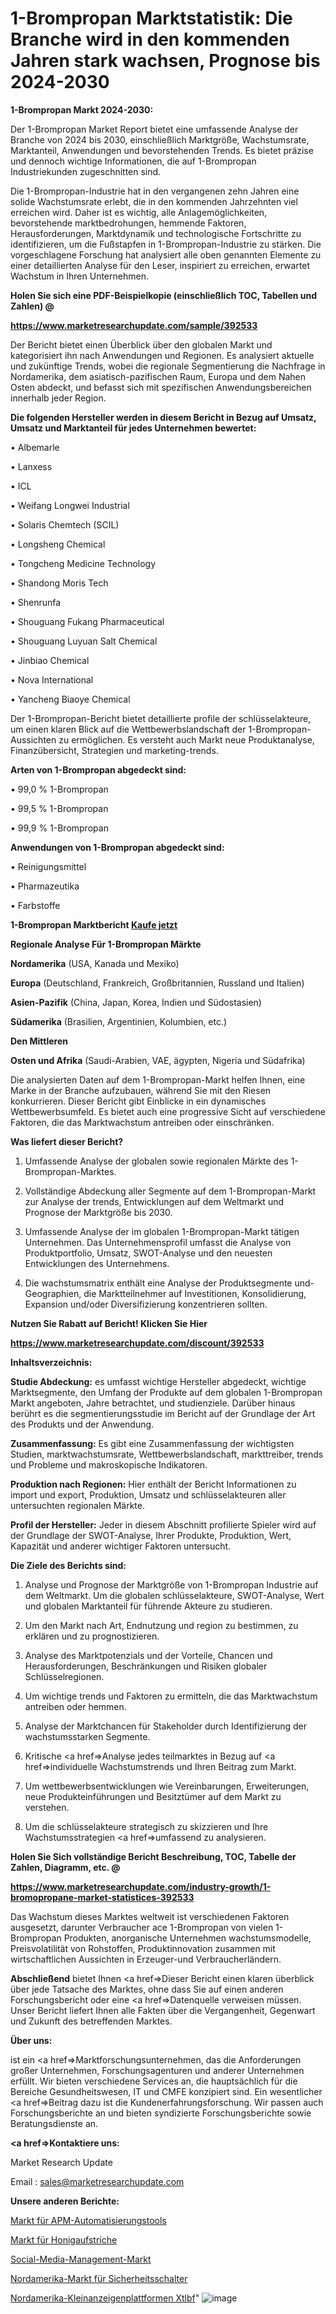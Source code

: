 # 1-Brompropan Marktstatistik: Die Branche wird in den kommenden Jahren stark wachsen, Prognose bis 2024-2030

<strong>1-Brompropan Markt 2024-2030:</strong>

Der 1-Brompropan Market Report bietet eine umfassende Analyse der Branche von 2024 bis 2030, einschließlich Marktgröße, Wachstumsrate, Marktanteil, Anwendungen und bevorstehenden Trends. Es bietet präzise und dennoch wichtige Informationen, die auf 1-Brompropan Industriekunden zugeschnitten sind.

Die 1-Brompropan-Industrie hat in den vergangenen zehn Jahren eine solide Wachstumsrate erlebt, die in den kommenden Jahrzehnten viel erreichen wird. Daher ist es wichtig, alle Anlagemöglichkeiten, bevorstehende marktbedrohungen, hemmende Faktoren, Herausforderungen, Marktdynamik und technologische Fortschritte zu identifizieren, um die Fußstapfen in 1-Brompropan-Industrie zu stärken. Die vorgeschlagene Forschung hat analysiert alle oben genannten Elemente zu einer detaillierten Analyse für den Leser, inspiriert zu erreichen, erwartet Wachstum in Ihren Unternehmen.



<strong>Holen Sie sich eine PDF-Beispielkopie (einschließlich TOC, Tabellen und Zahlen) @
</strong>

<strong><a href=https://www.marketresearchupdate.com/sample/392533>

<strong>https://www.marketresearchupdate.com/sample/392533</u></font></a></strong></strong>

Der Bericht bietet einen Überblick über den globalen Markt und kategorisiert ihn nach Anwendungen und Regionen. Es analysiert aktuelle und zukünftige Trends, wobei die regionale Segmentierung die Nachfrage in Nordamerika, dem asiatisch-pazifischen Raum, Europa und dem Nahen Osten abdeckt, und befasst sich mit spezifischen Anwendungsbereichen innerhalb jeder Region.



<strong>Die folgenden Hersteller werden in diesem Bericht in Bezug auf Umsatz, Umsatz und Marktanteil für jedes Unternehmen bewertet:</strong>

• Albemarle

• Lanxess

• ICL

• Weifang Longwei Industrial

• Solaris Chemtech (SCIL)

• Longsheng Chemical

• Tongcheng Medicine Technology

• Shandong Moris Tech

• Shenrunfa

• Shouguang Fukang Pharmaceutical

• Shouguang Luyuan Salt Chemical

• Jinbiao Chemical

• Nova International

• Yancheng Biaoye Chemical

Der 1-Brompropan-Bericht bietet detaillierte profile der schlüsselakteure, um einen klaren Blick auf die Wettbewerbslandschaft der 1-Brompropan-Aussichten zu ermöglichen. Es versteht auch Markt neue Produktanalyse, Finanzübersicht, Strategien und marketing-trends.



<strong>Arten von 1-Brompropan abgedeckt sind:</strong>

• 99,0 % 1-Brompropan

• 99,5 % 1-Brompropan

• 99,9 % 1-Brompropan



<strong>Anwendungen von 1-Brompropan abgedeckt sind:</strong>

• Reinigungsmittel

• Pharmazeutika

• Farbstoffe



<strong>1-Brompropan Marktbericht <a href=https://www.marketresearchupdate.com/buynow/392533>Kaufe jetzt</a></strong>



<strong>Regionale Analyse Für 1-Brompropan Märkte</strong>



<strong>Nordamerika</strong> (USA, Kanada und Mexiko)



<strong>Europa</strong> (Deutschland, Frankreich, Großbritannien, Russland und Italien)



<strong>Asien-Pazifik</strong> (China, Japan, Korea, Indien und Südostasien)



<strong>Südamerika</strong> (Brasilien, Argentinien, Kolumbien, etc.)



<strong>Den Mittleren</strong> 

<strong>Osten und Afrika</strong> (Saudi-Arabien, VAE, ägypten, Nigeria und Südafrika)

Die analysierten Daten auf dem 1-Brompropan-Markt helfen Ihnen, eine Marke in der Branche aufzubauen, während Sie mit den Riesen konkurrieren. Dieser Bericht gibt Einblicke in ein dynamisches Wettbewerbsumfeld. Es bietet auch eine progressive Sicht auf verschiedene Faktoren, die das Marktwachstum antreiben oder einschränken.



<strong>Was liefert dieser Bericht?</strong>

1. Umfassende Analyse der globalen sowie regionalen Märkte des 1-Brompropan-Marktes.

2. Vollständige Abdeckung aller Segmente auf dem 1-Brompropan-Markt zur Analyse der trends, Entwicklungen auf dem Weltmarkt und Prognose der Marktgröße bis 2030.

3. Umfassende Analyse der im globalen 1-Brompropan-Markt tätigen Unternehmen. Das Unternehmensprofil umfasst die Analyse von Produktportfolio, Umsatz, SWOT-Analyse und den neuesten Entwicklungen des Unternehmens.

4. Die wachstumsmatrix enthält eine Analyse der Produktsegmente und-Geographien, die Marktteilnehmer auf Investitionen, Konsolidierung, Expansion und/oder Diversifizierung konzentrieren sollten.



<strong>Nutzen Sie Rabatt auf Bericht! Klicken Sie Hier
</strong>

<strong><a href=https://www.marketresearchupdate.com/discount/392533>https://www.marketresearchupdate.com/discount/392533</b></u></font></strong></a>



<strong>Inhaltsverzeichnis:</strong>



<strong>Studie Abdeckung:</strong> es umfasst wichtige Hersteller abgedeckt, wichtige Marktsegmente, den Umfang der Produkte auf dem globalen 1-Brompropan Markt angeboten, Jahre betrachtet, und studienziele. Darüber hinaus berührt es die segmentierungsstudie im Bericht auf der Grundlage der Art des Produkts und der Anwendung.



<strong>Zusammenfassung:</strong> Es gibt eine Zusammenfassung der wichtigsten Studien, marktwachstumsrate, Wettbewerbslandschaft, markttreiber, trends und Probleme und makroskopische Indikatoren.



<strong>Produktion nach Regionen:</strong> Hier enthält der Bericht Informationen zu import und export, Produktion, Umsatz und schlüsselakteuren aller untersuchten regionalen Märkte.



<strong>Profil der Hersteller:</strong> Jeder in diesem Abschnitt profilierte Spieler wird auf der Grundlage der SWOT-Analyse, Ihrer Produkte, Produktion, Wert, Kapazität und anderer wichtiger Faktoren untersucht.



<strong>Die Ziele des Berichts sind:</strong>

1) Analyse und Prognose der Marktgröße von 1-Brompropan Industrie auf dem Weltmarkt.
Um die globalen schlüsselakteure, SWOT-Analyse, Wert und globalen Marktanteil für führende Akteure zu studieren.

2) Um den Markt nach Art, Endnutzung und region zu bestimmen, zu erklären und zu prognostizieren.

3) Analyse des Marktpotenzials und der Vorteile, Chancen und Herausforderungen, Beschränkungen und Risiken globaler Schlüsselregionen.

4) Um wichtige trends und Faktoren zu ermitteln, die das Marktwachstum antreiben oder hemmen.

5) Analyse der Marktchancen für Stakeholder durch Identifizierung der wachstumsstarken Segmente.

6) Kritische <a href=>Analyse</a> jedes teilmarktes in Bezug auf <a href=>individuelle</a> Wachstumstrends und Ihren Beitrag zum Markt.

7) Um wettbewerbsentwicklungen wie Vereinbarungen, Erweiterungen, neue Produkteinführungen und Besitztümer auf dem Markt zu verstehen.

8) Um die schlüsselakteure strategisch zu skizzieren und Ihre Wachstumsstrategien <a href=>umfassend</a> zu analysieren.



<strong>Holen Sie Sich vollständige Bericht Beschreibung, TOC, Tabelle der Zahlen, Diagramm, etc. @ </strong>

<strong><a href=https://www.marketresearchupdate.com/industry-growth/1-bromopropane-market-statistices-392533>https://www.marketresearchupdate.com/industry-growth/1-bromopropane-market-statistices-392533</a></font></strong>

Das Wachstum dieses Marktes weltweit ist verschiedenen Faktoren ausgesetzt, darunter Verbraucher ace 1-Brompropan von vielen 1-Brompropan Produkten, anorganische Unternehmen wachstumsmodelle, Preisvolatilität von Rohstoffen, Produktinnovation zusammen mit wirtschaftlichen Aussichten in Erzeuger-und Verbraucherländern.



<strong>Abschließend</strong> bietet Ihnen <a href=>Dieser</a> Bericht einen klaren überblick über jede Tatsache des Marktes, ohne dass Sie auf einen anderen Forschungsbericht oder eine <a href=>Datenquelle</a> verweisen müssen. Unser Bericht liefert Ihnen alle Fakten über die Vergangenheit, Gegenwart und Zukunft des betreffenden Marktes.



<strong>Über uns:</strong>

 ist ein <a href=>Marktfors</a>chungsunternehmen, das die Anforderungen großer Unternehmen, Forschungsagenturen und anderer Unternehmen erfüllt. Wir bieten verschiedene Services an, die hauptsächlich für die Bereiche Gesundheitswesen, IT und CMFE konzipiert sind. Ein wesentlicher <a href=>Beitrag</a> dazu ist die Kundenerfahrungsforschung. Wir passen auch Forschungsberichte an und bieten syndizierte Forschungsberichte sowie Beratungsdienste an.



<strong><a href=>Kontaktiere uns:</a></strong>

Market Research Update

Email : sales@marketresearchupdate.com



<strong>Unsere anderen Berichte:</strong>

<a href=https://www.linkedin.com/pulse/apm-automation-tools-market-opportunities-stay-ahead-game>Markt für APM-Automatisierungstools</a>

<a href=https://www.linkedin.com/pulse/honey-spreads-market-sizing-up-anticipating>Markt für Honigaufstriche</a>

<a href=https://www.linkedin.com/pulse/social-media-management-market-outlooks-2023>Social-Media-Management-Markt</a>

<a href=https://www.linkedin.com/pulse/north-america-safety-switch-market-2023-data>Nordamerika-Markt für Sicherheitsschalter</a>

<a href=https://www.linkedin.com/pulse/north-america-classifieds-platforms-xtlbf/>Nordamerika-Kleinanzeigenplattformen Xtlbf</a>"
![image](https://github.com/Gayatrikarjule/Market-Analysis-361/assets/97346546/3a0f313b-af1f-45a4-95df-5881555db098)
